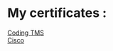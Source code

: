 # My certificates :

 [Coding TMS](https://browser091.github.io/Project_1_AXIT/index.html "AXIT")   
 [Cisco](https://browser091.github.io/Project_2_Activebox/index.html "ActiveBox")  
